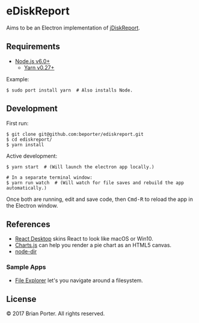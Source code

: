 # eDiskReport

Aims to be an Electron implementation of [jDiskReport](http://www.jgoodies.com/freeware/jdiskreport/).


## Requirements

* [Node.js v6.0+](https://nodejs.org/)
	* [Yarn v0.27+](https://yarnpkg.com/en/docs/install)


Example:

```shell
$ sudo port install yarn  # Also installs Node.
```


## Development

First run:

```shell
$ git clone git@github.com:beporter/ediskreport.git
$ cd ediskreport/
$ yarn install
```

Active development:

```shell
$ yarn start  # (Will launch the electron app locally.)

# In a separate terminal window:
$ yarn run watch  # (Will watch for file saves and rebuild the app automatically.)
```

Once both are running, edit and save code, then <kbd>Cmd-R</kbd> to reload the app in the Electron window.


## References

* [React Desktop](http://reactdesktop.js.org/demo/) skins React to look like macOS or Win10.
* [Charts.js](http://www.chartjs.org/samples/latest/charts/pie.html) can help you render a pie chart as an HTML5 canvas.
* [node-dir](https://www.npmjs.com/package/node-dir)


### Sample Apps

* [File Explorer](https://github.com/hokein/electron-sample-apps/tree/master/file-explorer) let's you navigate around a filesystem.


## License

&copy; 2017 Brian Porter. All rights reserved.
